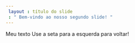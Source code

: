 ```yaml
---
 layout : título do slide
 : " Bem-vindo ao nosso segundo slide! "
---
```

Meu texto
Use a seta para a esquerda para voltar!
